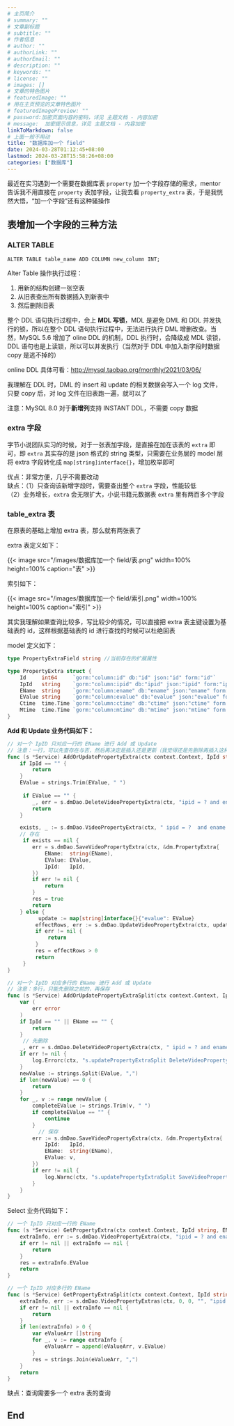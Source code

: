 ```yaml
---
# 主页简介
# summary: ""
# 文章副标题
# subtitle: ""
# 作者信息
# author: ""
# authorLink: ""
# authorEmail: ""
# description: ""
# keywords: ""
# license: ""
# images: []
# 文章的特色图片
# featuredImage: ""
# 用在主页预览的文章特色图片
# featuredImagePreview: ""
# password:加密页面内容的密码，详见 主题文档 - 内容加密
# message:  加密提示信息，详见 主题文档 - 内容加密
linkToMarkdown: false
# 上面一般不用动
title: "数据库加一个 field"
date: 2024-03-28T01:12:45+08:00
lastmod: 2024-03-28T15:58:26+08:00
categories: ["数据库"]
---
```


最近在实习遇到一个需要在数据库表 `property` 加一个字段存储的需求，mentor 告诉我不用直接在 `property` 表加字段，让我去看 `property_extra` 表，于是我恍然大悟，“加一个字段”还有这种骚操作 

## 表增加一个字段的三种方法

### ALTER TABLE

`ALTER TABLE table_name ADD COLUMN new_column INT;`

Alter Table 操作执行过程：

1. 用新的结构创建一张空表
2. 从旧表查出所有数据插入到新表中
3. 然后删除旧表

整个 DDL 语句执行过程中，会上 **MDL 写锁**，MDL 是避免 DML 和 DDL 并发执行的锁，所以在整个 DDL 语句执行过程中，无法进行执行 DML 增删改查。当然，MySQL 5.6 增加了 oline DDL 的机制，DDL 执行时，会降级成 MDL 读锁，DDL 语句也是上读锁，所以可以并发执行（当然对于 DDL 中加入新字段时数据 copy 是逃不掉的）

online DDL 具体可看：http://mysql.taobao.org/monthly/2021/03/06/

我理解在 DDL 时，DML 的 insert 和 update 的相关数据会写入一个 log 文件，只要 copy 后，对 log 文件在旧表跑一遍，就可以了

注意：MySQL 8.0 对于**新增列**支持 INSTANT DDL，不需要 copy 数据

### extra 字段

字节小说团队实习的时候，对于一张表加字段，是直接在加在该表的 `extra` 即可，即 `extra` 其实存的是 json 格式的 string 类型，只需要在业务层的 model 层将 extra 字段转化成 `map[string]interface{}`，增加枚举即可

优点：非常方便，几乎不需要改动   
缺点：（1）只查询该新增字段时，需要查出整个 `extra` 字段，性能较低  
     （2）业务增长，`extra` 会无限扩大，小说书籍元数据表 `extra` 里有两百多个字段

### table_extra 表

在原表的基础上增加 extra 表，那么就有两张表了

extra 表定义如下：

{{< image src="/images/数据库加一个 field/表.png" width=100% height=100% caption="表" >}}

索引如下：

{{< image src="/images/数据库加一个 field/索引.png" width=100% height=100% caption="索引" >}}

其实我理解如果查询比较多，写比较少的情况，可以直接把 extra 表主键设置为基础表的 id，这样根据基础表的 id 进行查找的时候可以杜绝回表

model 定义如下：

```go
type PropertyExtraField string //当前存在的扩展属性

type PropertyExtra struct {
	Id     int64     `gorm:"column:id" db:"id" json:"id" form:"id"`                 // 自增主键
	IpId   string    `gorm:"column:ipid" db:"ipid" json:"ipid" form:"ipid"`         // psid
	EName  string    `gorm:"column:ename" db:"ename" json:"ename" form:"ename"`     // 新增 field 名称
	EValue string    `gorm:"column:evalue" db:"evalue" json:"evalue" form:"evalue"` // 新增 field 值
	Ctime  time.Time `gorm:"column:ctime" db:"ctime" json:"ctime" form:"ctime"`     // 创建时间
	Mtime  time.Time `gorm:"column:mtime" db:"mtime" json:"mtime" form:"mtime"`     // 更新时间
}
```

**Add 和 Update 业务代码如下：**

```go
// 对一个 IpID 只对应一行的 EName 进行 Add 或 Update
// 注意：一行，可以先查存在与否，然后再决定是插入还是更新（我觉得还是先删除再插入这种方法更好）
func (s *Service) AddOrUpdatePropertyExtra(ctx context.Context, IpId string, EName dm.PropertyExtraProperty, EValue string) (res bool, err error) {
	if IpId == "" {
		return
	}
	EValue = strings.Trim(EValue, " ")
	
     if EValue == "" {
		_, err = s.dmDao.DeleteVideoPropertyExtra(ctx, "ipid = ? and ename = ?", IpId, EName)
		return
	}

	exists, _ := s.dmDao.VideoPropertyExtra(ctx, " ipid = ?  and ename = ?", IpId, EName)
	// 存在
     if exists == nil {
		err = s.dmDao.SaveVideoPropertyExtra(ctx, &dm.PropertyExtra{
			EName:  string(EName),
			EValue: EValue,
			IpId:   IpId,
		})
		if err != nil {
			return
		}
		res = true
		return
	} else {
          update := map[string]interface{}{"evalue": EValue}
	     effectRows, err := s.dmDao.UpdateVideoPropertyExtra(ctx, update, "ipid = ? and ename = ?", IpId, EName)
	     if err != nil {
		     return
	     }
	     res = effectRows > 0
	     return
     }
}
```

```go
// 对一个 IpID 对应多行的 EName 进行 Add 或 Update
// 注意：多行，只能先删除之前的，再保存
func (s *Service) AddOrUpdatePropertyExtraSplit(ctx context.Context, IpId string, EName dm.PropertyExtraProperty, EValue string) {
	var (
		err error
	)
	if IpId == "" || EName == "" {
		return
	}
     // 先删除
	_, err = s.dmDao.DeleteVideoPropertyExtra(ctx, " ipid = ? and ename = ? ", IpId, EName)
	if err != nil {
		log.Errorc(ctx, "s.updatePropertyExtraSplit DeleteVideoPropertyExtra ipid(%s) ename(%s) err(%+v)", IpId, EName, err)
	}
	newValue := strings.Split(EValue, ",")
	if len(newValue) == 0 {
		return
	}
	for _, v := range newValue {
		completeEValue := strings.Trim(v, " ")
		if completeEValue == "" {
			continue
		}
          // 保存
		err := s.dmDao.SaveVideoPropertyExtra(ctx, &dm.PropertyExtra{
			IpId:   IpId,
			EName:  string(EName),
			EValue: v,
		})
		if err != nil {
			log.Warnc(ctx, "s.updatePropertyExtraSplit SaveVideoPropertyExtra ipid(%s) ename(%s) evalue(%s) err(%+v)", IpId, EName, v, err)
		}
	}
}
```


Select 业务代码如下：

```go
// 一个 IpID 只对应一行的 EName
func (s *Service) GetPropertyExtra(ctx context.Context, IpId string, EName dm.PropertyExtraProperty) (res string) {
	extraInfo, err := s.dmDao.VideoPropertyExtra(ctx, "ipid = ? and ename = ?", IpId, EName)
	if err != nil || extraInfo == nil {
		return
	}
	res = extraInfo.EValue
	return
}

// 一个 IpID 对应多行的 EName
func (s *Service) GetPropertyExtraSplit(ctx context.Context, IpId string, EName dm.PropertyExtraProperty) (res string) {
	extraInfo, err := s.dmDao.VideoPropertyExtras(ctx, 0, 0, "", "ipid = ? and ename = ?", IpId, EName)
	if err != nil || extraInfo == nil {
		return
	}
	if len(extraInfo) > 0 {
		var eValueArr []string
		for _, v := range extraInfo {
			eValueArr = append(eValueArr, v.EValue)
		}
		res = strings.Join(eValueArr, ",")
	}
	return
}
```
  
缺点：查询需要多一个 extra 表的查询

## End
